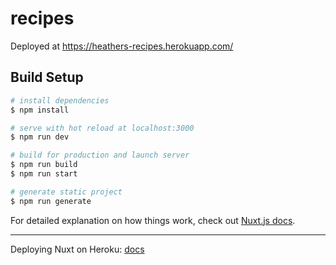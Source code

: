 # recipes

Deployed at https://heathers-recipes.herokuapp.com/

## Build Setup

```bash
# install dependencies
$ npm install

# serve with hot reload at localhost:3000
$ npm run dev

# build for production and launch server
$ npm run build
$ npm run start

# generate static project
$ npm run generate
```

For detailed explanation on how things work, check out [Nuxt.js docs](https://nuxtjs.org).

---

Deploying Nuxt on Heroku: [docs](https://nuxtjs.org/docs/2.x/deployment/heroku-deployment)
